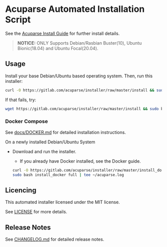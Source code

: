 # Acuparse Automated Installation Script

See the [Acuparse Install Guide](https://docs.acuparse.com/INSTALL) for further install details.

> **NOTICE:** ONLY Supports Debian/Rasbian Buster(10), Ubuntu Bionic(18.04) and Ubuntu Focal(20.04).

## Usage

Install your base Debian/Ubuntu based operating system. Then, run this installer:

```bash
curl -O https://gitlab.com/acuparse/installer/raw/master/install && sudo bash install | tee ~/acuparse.log
```

If that fails, try:

```bash
wget https://gitlab.com/acuparse/installer/raw/master/install && sudo bash install | tee ~/acuparse.log
```

### Docker Compose

See [docs/DOCKER.md](https://docs.acuparse.com/DOCKER) for detailed installation instructions.

On a newly installed Debian/Ubuntu System

- Download and run the installer.
    - If you already have Docker installed, see the Docker guide.

    ```bash
    curl -O https://gitlab.com/acuparse/installer/raw/master/install_docker && \
    sudo bash install_docker full | tee ~/acuparse.log
    ```

## Licencing

This automated installer licensed under the MIT license.

See [LICENSE](LICENSE) for more details.

## Release Notes

See [CHANGELOG.md](CHANGELOG.md) for detailed release notes.
